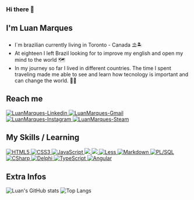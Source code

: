 ### Hi there 👋
## I'm Luan Marques
- I`m brazilian currently living in Toronto - Canada :parasol_on_ground::desert_island:
- At eighteen I left Brazil looking for to improve my english and open my mind to the world :world_map:
- In my journey so far I lived in different countries. The time I spent traveling made me able to see and learn how tecnology is important and can change the world.  :flight_departure::flight_arrival:

## Reach me
<!--Linkedin-->
<a href=https://www.linkedin.com/in/luan-marques-0154b313b/ target="_blank">
  <img alt="LuanMarques-Linkedin" src="https://img.shields.io/badge/Linkedin-20232A?style=for-the-badge&logo=linkedin&logoColor=000000"/>
</a>
<!--Gmail-->
<a href=mailto:luanmarqueslmm@gmail.com target="_blank">
<img alt="LuanMarques-Gmail" src="https://img.shields.io/badge/Gmail-20232A?style=for-the-badge&logo=gmail&logoColor=000000">
</a>
<!--Instagram-->
<a href=https://www.linkedin.com/in/luan-marques-0154b313b/ target="_blank">
<img alt="LuanMarques-Instagram" src="https://img.shields.io/badge/Instagram-20232A?style=for-the-badge&logo=instagram&logoColor=000000">
</a>
<!--Steam-->
<a href=https://steamcommunity.com/profiles/76561198097300718 target="_blank">
<img alt="LuanMarques-Steam" src="https://img.shields.io/badge/Steam-20232A?style=for-the-badge&logo=steam&logoColor=000000">
</a>

## My Skills / Learning
<!--HTML5-->
<a href="https://developer.mozilla.org/pt-BR/docs/Web/Guide/HTML/HTML5" target="_blank">
   <img alt="HTML5" src="https://img.shields.io/badge/HTML5-20232A?style=for-the-badge&logo=html5&logoColor=FF4500"/>
</a>
<!--CSS3-->
<a href="https://developer.mozilla.org/pt-BR/docs/Web/CSS/Reference" target="_blank">
   <img alt="CSS3" src="https://img.shields.io/badge/CSS3-20232A?style=for-the-badge&logo=css3&logoColor=1E90FF"/>
</a>
<!--JavaScript-->
<a href="https://developer.mozilla.org/pt-BR/docs/Web/JavaScript" target="_blank">
   <img alt="JavaScript" src="https://img.shields.io/badge/Java Script-20232A?style=for-the-badge&logo=javascript&logoColor=FFFF00"/>
</a>
<!-- SCRUM -->
<a href="https://www.scrum.org/">
  <img src="https://img.shields.io/badge/Scrum-20232A?style=for-the-badge&logo=clockify&logoColor=3A7C9A"/>
</a>
<!-- KANBAN -->
<a href="https://www.scrum.org/resources/kanban-guide-scrum-teams">
  <img src="https://img.shields.io/badge/Kanban-20232A?style=for-the-badge&logo=pinboard&logoColor=DD0000"/>
</a>
<!--Less-->
<a href="https://lesscss.org/" target="_blank">
   <img alt="Less" src="https://img.shields.io/badge/Less-20232A?style=for-the-badge&logo=less&logoColor=ffffff"/>
</a>
<!--Markdown-->
<a href="https://www.markdownguide.org/basic-syntax/" target="_blank">
   <img alt="Markdown" src="https://img.shields.io/badge/Markdown-20232A?style=for-the-badge&logo=markdown&logoColor=000000"/>
</a>
<!--PL/SQL-->
<a href="https://docs.oracle.com/database/121/LNPLS/toc.htm" target="_blank">
   <img alt="PL/SQL" src="https://img.shields.io/badge/PL/SQL-20232A?style=for-the-badge&logo=oracle&logoColor=FF4500"/>
</a>
<!--CSharp-->
<a href="https://docs.microsoft.com/pt-br/dotnet/csharp/" target="_blank">
   <img alt="CSharp" src="https://img.shields.io/badge/CSharp-20232A?style=for-the-badge&logo=csharp&logoColor=964d91"/>
</a>
</a>
<!--Delphi-->
<a href=http://docwiki.embarcadero.com/Libraries/Sydney/en/Main_Page target="_blank">
   <img alt="Delphi" src="https://img.shields.io/badge/Delphi-20232A?style=for-the-badge&logo=delphi&logoColor=ba070d"/>
</a>
<!--TypeScript-->
<a href=https://www.typescriptlang.org/docs target="_blank">
   <img alt="TypeScript" src="https://img.shields.io/badge/TypeScript-20232A?style=for-the-badge&logo=typescript&logoColor=1E90FF"/>
</a>
<!--Angular-->
<a href=https://angular.io/docs target="_blank">
   <img alt="Angular" src="https://img.shields.io/badge/Angular-20232A?style=for-the-badge&logo=angular&logoColor=c3002f"/>
</a>


## Extra Infos
![Luan's GitHub stats](https://github-readme-stats.vercel.app/api?username=luanmarquess&show_icons=true&theme=dark)
![Top Langs](https://github-readme-stats.vercel.app/api/top-langs/?username=luanmarquess&layout=compact?&theme=dark)
